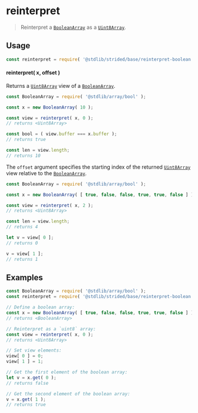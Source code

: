 <!--

@license Apache-2.0

Copyright (c) 2024 The Stdlib Authors.

Licensed under the Apache License, Version 2.0 (the "License");
you may not use this file except in compliance with the License.
You may obtain a copy of the License at

   http://www.apache.org/licenses/LICENSE-2.0

Unless required by applicable law or agreed to in writing, software
distributed under the License is distributed on an "AS IS" BASIS,
WITHOUT WARRANTIES OR CONDITIONS OF ANY KIND, either express or implied.
See the License for the specific language governing permissions and
limitations under the License.

-->

# reinterpret

> Reinterpret a [`BooleanArray`][@stdlib/array/bool] as a [`Uint8Array`][@stdlib/array/uint8].

<!-- Section to include introductory text. Make sure to keep an empty line after the intro `section` element and another before the `/section` close. -->

<section class="intro">

</section>

<!-- /.intro -->

<!-- Package usage documentation. -->

<section class="usage">

## Usage

```javascript
const reinterpret = require( '@stdlib/strided/base/reinterpret-boolean' );
```

#### reinterpret( x, offset )

Returns a [`Uint8Array`][@stdlib/array/uint8] view of a [`BooleanArray`][@stdlib/array/bool].

```javascript
const BooleanArray = require( '@stdlib/array/bool' );

const x = new BooleanArray( 10 );

const view = reinterpret( x, 0 );
// returns <Uint8Array>

const bool = ( view.buffer === x.buffer );
// returns true

const len = view.length;
// returns 10
```

The `offset` argument specifies the starting index of the returned [`Uint8Array`][@stdlib/array/uint8] view relative to the [`BooleanArray`][@stdlib/array/bool].

```javascript
const BooleanArray = require( '@stdlib/array/bool' );

const x = new BooleanArray( [ true, false, false, true, true, false ] );

const view = reinterpret( x, 2 );
// returns <Uint8Array>

const len = view.length;
// returns 4

let v = view[ 0 ];
// returns 0

v = view[ 1 ];
// returns 1
```

</section>

<!-- /.usage -->

<!-- Package usage notes. Make sure to keep an empty line after the `section` element and another before the `/section` close. -->

<section class="notes">

</section>

<!-- /.notes -->

<!-- Package usage examples. -->

<section class="examples">

## Examples

<!-- eslint no-undef: "error" -->

```javascript
const BooleanArray = require( '@stdlib/array/bool' );
const reinterpret = require( '@stdlib/strided/base/reinterpret-boolean' );

// Define a boolean array:
const x = new BooleanArray( [ true, false, false, true, true, false ] );
// returns <BooleanArray>

// Reinterpret as a `uint8` array:
const view = reinterpret( x, 0 );
// returns <Uint8Array>

// Set view elements:
view[ 0 ] = 0;
view[ 1 ] = 1;

// Get the first element of the boolean array:
let v = x.get( 0 );
// returns false

// Get the second element of the boolean array:
v = x.get( 1 );
// returns true
```

</section>

<!-- /.examples -->

<!-- Section to include cited references. If references are included, add a horizontal rule *before* the section. Make sure to keep an empty line after the `section` element and another before the `/section` close. -->

<section class="references">

</section>

<!-- /.references -->

<!-- Section for related `stdlib` packages. Do not manually edit this section, as it is automatically populated. -->

<section class="related">

</section>

<!-- /.related -->

<!-- Section for all links. Make sure to keep an empty line after the `section` element and another before the `/section` close. -->

<section class="links">

[@stdlib/array/bool]: https://github.com/stdlib-js/stdlib/tree/develop/lib/node_modules/%40stdlib/array/bool

[@stdlib/array/uint8]: https://github.com/stdlib-js/stdlib/tree/develop/lib/node_modules/%40stdlib/array/uint8

</section>

<!-- /.links -->
